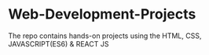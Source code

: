 # Web-Development-Projects
The repo contains hands-on projects using the HTML, CSS, JAVASCRIPT(ES6) &amp; REACT JS
